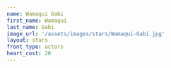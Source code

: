 ```yaml
---
name: Wamaqui Gabi
first_name: Wamaqui  
last_name: Gabi
image_url: '/assets/images/stars/Wamaqui-Gabi.jpg'
layout: stars
front_type: actors
heart_cost: 20
---
```

